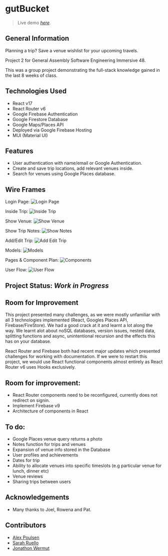 # gutBucket

> Live demo [_here_](https://gutbucket-3-rappin-boogalee.web.app/).

## General Information

Planning a trip? Save a venue wishlist for your upcoming travels.

Project 2 for General Assembly Software Engineering Immersive 48.

This was a group project demonstrating the full-stack knowledge gained in the last 8 weeks of class.

## Technologies Used

- React v17
- React Router v6
- Google Firebase Authentication
- Google Firestore Database
- Google Maps/Places API
- Deployed via Google Firebase Hosting
- MUI (Material UI)

## Features

- User authentication with name/email or Google Authentication.
- Create and save trip locations, add relevant venues inside.
- Search for venues using Google Places database.

## Wire Frames

Login Page:
![Login Page](https://res.cloudinary.com/dydsfpahp/image/upload/v1637204775/Project-2/gutbucket-root_uxchi6.png)

Inside Trip:
![Inside Trip](https://res.cloudinary.com/dydsfpahp/image/upload/v1637204776/Project-2/gutbucket-insidetrip_tvoiuw.png)

Show Venue:
![Show Venue](https://res.cloudinary.com/dydsfpahp/image/upload/v1637204776/Project-2/gutbucket-showvenue_u4yixc.png)

Show Trip Notes:
![Show Notes](https://res.cloudinary.com/dydsfpahp/image/upload/v1637204776/Project-2/gutbucket-shownotes_ouk7xt.png)

Add/Edit Trip:
![Add Edit Trip](https://res.cloudinary.com/dydsfpahp/image/upload/v1637204775/Project-2/gutbucket-addedittrip_atjf7t.png)

Models:
![Models](https://res.cloudinary.com/dydsfpahp/image/upload/v1637205878/Project-2/miro_models_vnivvt.png)

Pages & Component Plan:
![Components](https://res.cloudinary.com/dydsfpahp/image/upload/v1637205878/Project-2/Miro_components_nw7em9.png)

User Flow:
![User Flow](https://res.cloudinary.com/dydsfpahp/image/upload/v1637205878/Project-2/Miro_userflow_zuklia.png)

## Project Status: _Work in Progress_

## Room for Improvement

This project presented many challenges, as we were mostly unfamiliar with all 3 technologies implemented (React, Googles Places API, Firebase/FireStore). We had a good crack at it and learnt a lot along the way.
We learnt alot about noSQL databases, version issues, nested data, splitting functions and async, unintentional recursion and the effects this has on your database.

React Router and Firebase both had recent major updates which presented challenges for working with documentation.
If we were to restart this project, we would use React functional components almost entirely as React Router v6 uses Hooks exclusively.

## Room for improvement:

- React Router components need to be reconfigured, currently does not redirect on signin.
- Implement Firebase v9
- Architecture of components in React

## To do:

- Google Places venue query returns a photo
- Notes function for trips and venues
- Expansion of venue info stored in the Database
- User profiles and achievements
- Dates for trip
- Ability to allocate venues into specific timeslots (e.g particular venue for lunch, dinner etc)
- Venue reviews
- Sharing trips between users

## Acknowledgements

- Many thanks to Joel, Rowena and Pat.

## Contributors

- [Alex Poulsen](https://github.com/agpoulsen)
- [Sarah Ruello](https://github.com/sarahjune85)
- [Jonathon Wermut](https://github.com/jzwermut)

